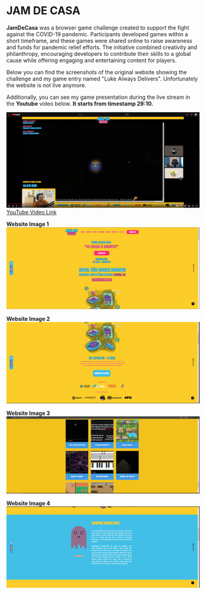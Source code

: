 # JAM DE CASA

**JamDeCasa** was a browser game challenge created to support the fight against the COVID-19 pandemic. Participants developed games within a short timeframe, and these games were shared online to raise awareness and funds for pandemic relief efforts. The initiative combined creativity and philanthropy, encouraging developers to contribute their skills to a global cause while offering engaging and entertaining content for players.

Below you can find the screenshots of the original website showing the challenge and my game entry named "Luke Always Delivers". Unfortunately the website is not live anymore.

Additionally, you can see my game presentation during the live stream in the **Youtube** video below. **It starts from timestamp 29:10.**

[![GameDev Radio! S2 EP7; Donam si Jucam Jam De Casa #stamacasa](https://github.com/4padrian/Luke_Always_Delivers/blob/master/original_website_photos/Jam_De_Casa_5.jpg)](https://www.youtube.com/watch?v=vFapr-xkhRQ&ab_channel=GameDevAcademy)
[YouTube Video Link](https://www.youtube.com/watch?v=vFapr-xkhRQ&ab_channel=GameDevAcademy)

**Website Image 1**
![Jam_de_casa_1](https://github.com/4padrian/Luke_Always_Delivers/blob/master/original_website_photos/Jam_De_Casa_1.jpg)

**Website Image 2**
![Jam_de_casa_2](https://github.com/4padrian/Luke_Always_Delivers/blob/master/original_website_photos/Jam_De_Casa_2.jpg)

**Website Image 3**
![Jam_de_casa_3](https://github.com/4padrian/Luke_Always_Delivers/blob/master/original_website_photos/Jam_De_Casa_3.png)

**Website Image 4**
![Jam_de_casa_4](https://github.com/4padrian/Luke_Always_Delivers/blob/master/original_website_photos/Jam_De_Casa_4.jpg)